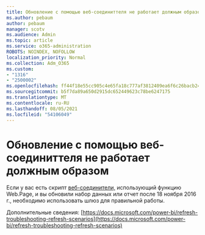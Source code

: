 ```yaml
---
title: Обновление с помощью веб-соединиттеля не работает должным образом
ms.author: pebaum
author: pebaum
manager: scotv
ms.audience: Admin
ms.topic: article
ms.service: o365-administration
ROBOTS: NOINDEX, NOFOLLOW
localization_priority: Normal
ms.collection: Adm_O365
ms.custom:
- "1316"
- "2500002"
ms.openlocfilehash: ff44f18e55cc905c4e65fa18c777af3812409ea6f6c26bacb24a7758c2749b5a
ms.sourcegitcommit: b5f7da89a650d2915dc652449623c78be6247175
ms.translationtype: MT
ms.contentlocale: ru-RU
ms.lasthandoff: 08/05/2021
ms.locfileid: "54106049"
---
```

# <a name="refresh-using-web-connector-doesnt-work-properly"></a>Обновление с помощью веб-соединиттеля не работает должным образом

Если у вас есть скрипт [веб-соединители,](https://msdn.microsoft.com/library/mt260924.aspx) использующий функцию Web.Page, и вы обновили набор данных или отчет после 18 ноября 2016 г., необходимо использовать шлюз для правильной работы.

Дополнительные сведения: [https://docs.microsoft.com/power-bi/refresh-troubleshooting-refresh-scenarios](https://docs.microsoft.com/power-bi/refresh-troubleshooting-refresh-scenarios)

